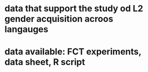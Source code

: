 # data that support the study od L2 gender acquisition acroos langauges
# data available: FCT experiments, data sheet, R script

